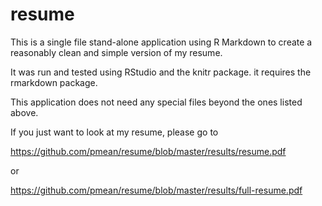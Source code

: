 # resume

This is a single file stand-alone application using R Markdown to create
a reasonably clean and simple version of my resume.

It was run and tested using RStudio and the knitr package. it requires
the rmarkdown package.

This application does not need any special files beyond the ones listed
above.

If you just want to look at my resume, please go to 

https://github.com/pmean/resume/blob/master/results/resume.pdf

or

https://github.com/pmean/resume/blob/master/results/full-resume.pdf

